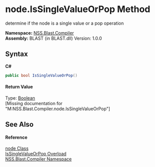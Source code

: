 # node.IsSingleValueOrPop Method 
 

determine if the node is a single value or a pop operation

**Namespace:**&nbsp;<a href="N_NSS_Blast_Compiler">NSS.Blast.Compiler</a><br />**Assembly:**&nbsp;BLAST (in BLAST.dll) Version: 1.0.0

## Syntax

**C#**<br />
``` C#
public bool IsSingleValueOrPop()
```


#### Return Value
Type: <a href="https://docs.microsoft.com/dotnet/api/system.boolean" target="_blank" rel="noopener noreferrer">Boolean</a><br />\[Missing <returns> documentation for "M:NSS.Blast.Compiler.node.IsSingleValueOrPop"\]

## See Also


#### Reference
<a href="T_NSS_Blast_Compiler_node">node Class</a><br /><a href="Overload_NSS_Blast_Compiler_node_IsSingleValueOrPop">IsSingleValueOrPop Overload</a><br /><a href="N_NSS_Blast_Compiler">NSS.Blast.Compiler Namespace</a><br />